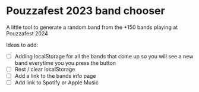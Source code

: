 # Pouzzafest 2023 band chooser

A little tool to generate a random band from the +150 bands playing at Pouzzafest 2024

Ideas to add:

- [ ] Adding localStorage for all the bands that come up so you will see a new band everytime you you press the button
- [ ] Rest / clear localStorage
- [ ] Add a link to the bands info page
- [ ] Add link to Spotify or Apple Music
